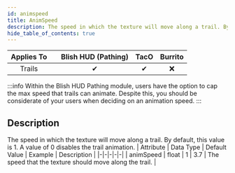 ```yaml
---
id: animspeed
title: AnimSpeed
description: The speed in which the texture will move along a trail. By default, this value is 1. A value of 0 disables the trail animation.
hide_table_of_contents: true
---
```

| Applies To | | Blish HUD (Pathing) | TacO | Burrito |
|-|-|-|-|-|
| <center>Trails</center> | | <center>✔</center> | <center>✔</center> | <center>❌</center> |


:::info 
Within the Blish HUD Pathing module, users have the option to cap the max speed that trails can animate. Despite this, you should be considerate of your users when deciding on an animation speed.
:::


## Description
The speed in which the texture will move along a trail. By default, this value is 1. A value of 0 disables the trail animation.
| Attribute | Data Type | Default Value | Example | Description |
|-|-|-|-|-|
| animSpeed | float | 1 | 3.7 | The speed that the texture should move along the trail. | 


